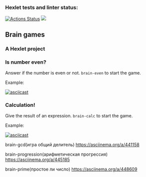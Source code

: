 ### Hexlet tests and linter status:
[![Actions Status](https://github.com/shiffter/python-project-lvl1/workflows/hexlet-check/badge.svg)](https://github.com/shiffter/python-project-lvl1/actions)
<a href="https://codeclimate.com/github/shiffter/first_project"><img src="https://api.codeclimate.com/v1/badges/a99a88d28ad37a79dbf6/maintainability" /></a>



## Brain games
### A Hexlet project


### Is number even?

Answer if the number is even or not.
`brain-even` to start the game.

Example:

[![asciicast](https://asciinema.org/a/439890.svg)](https://asciinema.org/a/439890)

### Calculation!

Give the result of an expression.
`brain-calc` to start the game.

Example:

[![asciicast](https://asciinema.org/a/439890.svg)](https://asciinema.org/a/439890)

brain-gcd(игра общий делитель)
https://asciinema.org/a/441158

brain-progression(арифметическая прогрессия)
https://asciinema.org/a/445185

brain-prime(простое ли число)
https://asciinema.org/a/448609

